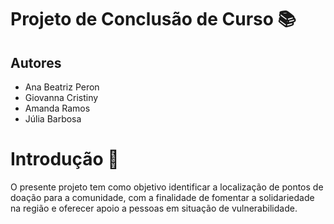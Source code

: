 
# Projeto de Conclusão de Curso 📚



## Autores

- Ana Beatriz Peron
- Giovanna Cristiny 
- Amanda Ramos
- Júlia Barbosa 


# Introdução 👋
   O presente projeto tem como objetivo identificar a localização de pontos de doação para a comunidade, com a finalidade de fomentar a solidariedade na região e oferecer apoio a pessoas em situação de vulnerabilidade.
